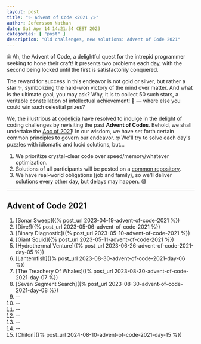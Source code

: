 ```yaml
---
layout: post
title: "✨ Advent of Code <2021 />"
author: Jefersson Nathan
date: Sat Apr 14 14:21:54 CEST 2023
categories: [ "post" ]
description: "Old challenges, new solutions: Advent of Code 2021"
---
```


🤓 Ah, the Advent of Code, a delightful quest for the intrepid programmer seeking to hone their craft! It presents two
problems each day, with the second being locked until the first is satisfactorily conquered.

The reward for success in this endeavor is not gold or silver, but rather a star ✨, symbolizing the hard-won victory
of the mind over matter. And what is the ultimate goal, you may ask? Why, it is to collect 50 such stars, a veritable
constellation of intellectual achievement! 🌟 — where else you could win such celestial prizes?

We, the illustrious at [codelicia](https://github.com/codelicia) have resolved to indulge in the delight of coding
challenges by revisiting the past **Advent of Codes**. Behold, we shall undertake
the [Aoc of 2021](https://adventofcode.com/2021)! In our wisdom, we have set forth certain common principles to govern
our endeavor. 🤓 We'll try to solve each day's puzzles with idiomatic and lucid solutions, but...

1. We prioritize crystal-clear code over speed/memory/whatever optimization.
2. Solutions of all participants will be posted on
   a [common repository](https://github.com/codelicia/adventofcode/tree/main/2021).
3. We have real-world obligations (job and family), so we'll deliver solutions every other day, but delays may happen.
   😅

---

## Advent of Code 2021

1. [Sonar Sweep]({% post_url 2023-04-19-advent-of-code-2021 %})
2. [Dive!]({% post_url 2023-05-06-advent-of-code-2021 %})
3. [Binary Diagnostic]({% post_url 2023-05-10-advent-of-code-2021 %})
4. [Giant Squid]({% post_url 2023-05-11-advent-of-code-2021 %})
5. [Hydrothermal Venture]({% post_url 2023-06-26-advent-of-code-2021-day-05 %})
6. [Lanternfish]({% post_url 2023-08-30-advent-of-code-2021-day-06 %})
7. [The Treachery Of Whales]({% post_url 2023-08-30-advent-of-code-2021-day-07 %})
8. [Seven Segment Search]({% post_url 2023-08-30-advent-of-code-2021-day-08 %})
9. --
10. --
11. --
12. --
13. --
14. --
15. [Chiton]({% post_url 2024-08-10-advent-of-code-2021-day-15 %})

